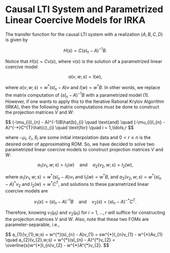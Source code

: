 # Causal LTI System and Parametrized Linear Coercive Models for IRKA

The transfer function for the causal LTI system with a realization $(A, B, C, D)$ is given by

$$
H(s) = C(sI_{n} - A)^{-1}B.
$$

Notice that $H(s) = C v(s)$, where $v(s)$ is the solution of a parametrized linear coercive model

$$
a(v, w; s) = l(w),
$$

where $a(v, w; s) = w^*(sI_{n} - A)v$ and $l(w) = w^{*}B$. In other words, we replace the matrix computation of $(sI_{n} - A)^{-1}B$ with a parametrized model (1). However, if one wants to apply this to the Iterative Rational Krylov Algorithm (IRKA), then the following matrix computations must be done to construct the projection matrices $V$ and $W$:

<p>
  $$ (-\mu_{i}I_{n} - A)^{-1}B\hat{b}_{i} \quad \text{and} \quad (-\mu_{i}I_{n} - A)^{-*}C^{T}\hat{c}_{i} \quad \text{for} \quad i = 1,\ldots,r $$
</p>


where $-\mu_{i}$, $\hat{c}_{i}$, $\hat{b}_{i}$ are some initial interpolation data and $0 < r \leq n$ is the desired order of approximating ROM. So, we have decided to solve two parametrized linear coercive models to construct projection matrices $V$ and $W$:

$$
a_{1}(v_{1}, w; s) = l_{1}(w) \quad \text{and} \quad a_{2}(v_{2}, w; s) = l_{2}(w),
$$

where $a_{1}(v_{1}, w; s) = w^{*}(sI_{n} - A)v_{1}$ and $l_{1}(w) = w^{*}B$, and $a_{2}(v_{2}, w; s) = w^{*}(sI_{n} - A)^{*}v_{2}$ and $l_{2}(w) = w^{*}C^{T}$, and solutions to these parametrized linear coercive models are

$$
v_{1}(s) = (sI_{n} - A)^{-1}B \quad \text{and} \quad v_{2}(s) = (sI_{n} - A)^{-*}C^{T}.
$$

Therefore, knowing $v_{1}(\mu_{i})$ and $v_{2}(\mu_{i})$ for $i = 1, \ldots, r$ will suffice for constructing the projection matrices $V$ and $W$. Also, note that these two FOMs are parameter-separable, i.e.,
<p>
$$
a_{1}(v_{1},w;s) = w^{*}(sI_{n} - A)v_{1} = sw^{*}I_{n}v_{1} - w^{*}Av_{1}  \quad  a_{2}(v_{2},w;s) = w^{*}(sI_{n} - A)^{*}v_{2} = \overline{s}w^{*}I_{n}v_{2} - w^{*}A^{*}v_{2}.
$$
</p>
